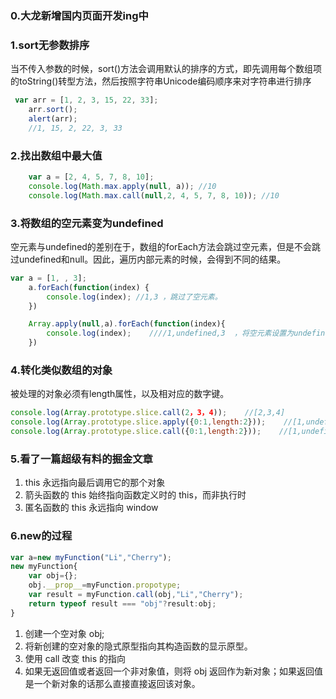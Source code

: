 ### 0.大龙新增国内页面开发ing中
### 1.sort无参数排序
当不传入参数的时候，sort()方法会调用默认的排序的方式，即先调用每个数组项的toString()转型方法，然后按照字符串Unicode编码顺序来对字符串进行排序
```javascript
 var arr = [1, 2, 3, 15, 22, 33];
    arr.sort();
    alert(arr);
    //1, 15, 2, 22, 3, 33

```

### 2.找出数组中最大值
```javascript
    var a = [2, 4, 5, 7, 8, 10];
    console.log(Math.max.apply(null, a)); //10
    console.log(Math.max.call(null,2, 4, 5, 7, 8, 10)); //10
```

### 3.将数组的空元素变为undefined
空元素与undefined的差别在于，数组的forEach方法会跳过空元素，但是不会跳过undefined和null。因此，遍历内部元素的时候，会得到不同的结果。
```javascript
var a = [1, , 3];
    a.forEach(function(index) {
        console.log(index); //1,3 ，跳过了空元素。
    })

    Array.apply(null,a).forEach(function(index){
        console.log(index);    ////1,undefined,3  ，将空元素设置为undefined
    })
```

### 4.转化类似数组的对象
被处理的对象必须有length属性，以及相对应的数字键。
```javascript
console.log(Array.prototype.slice.call(2，3，4));    //[2,3,4]
console.log(Array.prototype.slice.apply({0:1,length:2}));    //[1,undefined]
console.log(Array.prototype.slice.call({0:1,length:2}));    //[1,undefined]
```

### 5.看了一篇超级有料的掘金文章
1. this 永远指向最后调用它的那个对象
2. 箭头函数的 this 始终指向函数定义时的 this，而非执行时
3. 匿名函数的 this 永远指向 window

### 6.new的过程
```javascript
var a=new myFunction("Li","Cherry");
new myFunction{
    var obj={};
    obj.__prop__=myFunction.propotype;
    var result = myFunction.call(obj,"Li","Cherry");
    return typeof result === "obj"?result:obj;
}
```

1. 创建一个空对象 obj;
2. 将新创建的空对象的隐式原型指向其构造函数的显示原型。
3. 使用 call 改变 this 的指向
4. 如果无返回值或者返回一个非对象值，则将 obj 返回作为新对象；如果返回值是一个新对象的话那么直接直接返回该对象。

